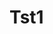 # Tst1
<resources>
    <style name="AppTheme" parent="Theme.AppCompat.Light.DarkActionBar">
        <!-- Customize your theme here. -->
        <item name="colorPrimary">#6200EE</item>
        <item name="colorPrimaryDark">#3700B3</item>
        <item name="colorAccent">#03DAC5</item>
    </style>
</resources>
